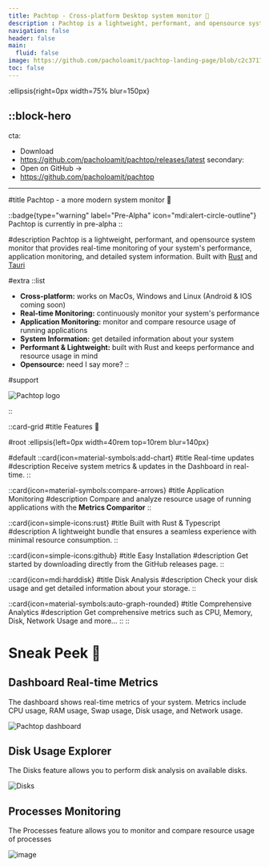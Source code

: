 ```yaml
---
title: Pachtop - Cross-platform Desktop system monitor 🚀
description : Pachtop is a lightweight, performant, and opensource system monitor that provides real-time monitoring of your system's performance, application monitoring, and detailed system information
navigation: false
header: false
main:
  fluid: false
image: https://github.com/pacholoamit/pachtop-landing-page/blob/c2c3717104813860a4c4123619526435c4cff849/docs/landing-page.png?raw=true
toc: false
---
```


:ellipsis{right=0px width=75% blur=150px}

::block-hero
---
cta:
  - Download
  - https://github.com/pacholoamit/pachtop/releases/latest
secondary:
  - Open on GitHub →
  - https://github.com/pacholoamit/pachtop
---

#title
Pachtop - a more modern system monitor 🚀

::badge{type="warning" label="Pre-Alpha" icon="mdi:alert-circle-outline"}
Pachtop is currently in pre-alpha
::


#description
Pachtop is a lightweight, performant, and opensource system monitor that provides real-time monitoring of your system's performance, application monitoring, and detailed system information. Built with [Rust](https://www.rust-lang.org/) and [Tauri](https://tauri.app/)


#extra
  ::list
  - **Cross-platform:** works on MacOs, Windows and Linux (Android & IOS coming soon)
  - **Real-time Monitoring:** continuously monitor your system's performance
  - **Application Monitoring:** monitor and compare resource usage of running applications
  - **System Information:** get detailed information about your system
  - **Performant & Lightweight:** built with Rust and keeps performance and resource usage in mind
  - **Opensource:** need I say more?
  ::

#support

![Pachtop logo](https://github.com/pacholoamit/pachtop-landing-page/blob/390d13561bd76a97a2d4d020ba5cb285c7d0a955/public/logo.png?raw=true)

::


::card-grid
#title
Features 🎉

#root
:ellipsis{left=0px width=40rem top=10rem blur=140px}

#default
  ::card{icon=material-symbols:add-chart}
  #title
  Real-time updates
  #description
  Receive system metrics & updates in the Dashboard in real-time.
  ::

  ::card{icon=material-symbols:compare-arrows}
  #title
  Application Monitoring
  #description
  Compare and analyze resource usage of running applications with the **Metrics Comparitor**
  ::

  ::card{icon=simple-icons:rust}
  #title
  Built with Rust & Typescript
  #description
  A lightweight bundle that ensures a seamless experience with minimal resource consumption.
  ::

  ::card{icon=simple-icons:github}
  #title
  Easy Installation
  #description
  Get started by downloading directly from the GitHub releases page.
  ::

  ::card{icon=mdi:harddisk}
  #title
  Disk Analysis
  #description
  Check your disk usage and get detailed information about your storage.
  ::

  ::card{icon=material-symbols:auto-graph-rounded}
  #title
  Comprehensive Analytics
  #description
  Get comprehensive metrics such as CPU, Memory, Disk, Network Usage and more...
  ::
::



# Sneak Peek 👀
## Dashboard Real-time Metrics

The dashboard shows real-time metrics of your system. Metrics include CPU usage, RAM usage, Swap usage, Disk usage, and Network usage.

![Pachtop dashboard](https://github.com/pacholoamit/pachtop/blob/3c3ff64062e100b6f4ab000412ab4df6316fe65b/assets/dashboard.png?raw=true)

## Disk Usage Explorer

The Disks feature allows you to perform disk analysis on available disks.

![Disks](https://github.com/pacholoamit/pachtop/blob/master/assets/disk-analysis.png?raw=true)

## Processes Monitoring

The Processes feature allows you to monitor and compare resource usage of processes

![image](https://github.com/pacholoamit/pachtop/blob/master/assets/processes.png?raw=true)

